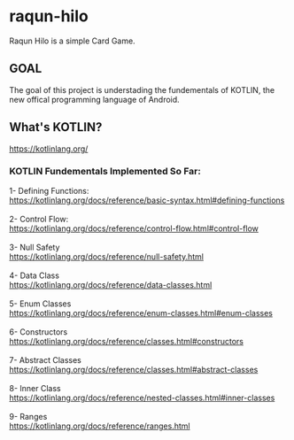 # raqun-hilo
Raqun Hilo is a simple Card Game.

## GOAL
The goal of this project is understading the fundementals of KOTLIN, the new offical programming language of Android.

## What's KOTLIN?
https://kotlinlang.org/

### KOTLIN Fundementals Implemented So Far:

1- Defining Functions: <br>
https://kotlinlang.org/docs/reference/basic-syntax.html#defining-functions
<br><br>
2- Control Flow: <br>
https://kotlinlang.org/docs/reference/control-flow.html#control-flow
<br><br>
3- Null Safety <br>
https://kotlinlang.org/docs/reference/null-safety.html
<br><br>
4- Data Class <br>
https://kotlinlang.org/docs/reference/data-classes.html
<br><br>
5- Enum Classes <br>
https://kotlinlang.org/docs/reference/enum-classes.html#enum-classes
<br><br>
6- Constructors <br>
https://kotlinlang.org/docs/reference/classes.html#constructors
<br><br>
7- Abstract Classes <br>
https://kotlinlang.org/docs/reference/classes.html#abstract-classes
<br><br>
8- Inner Class <br>
https://kotlinlang.org/docs/reference/nested-classes.html#inner-classes
<br><br>
9- Ranges <br>
https://kotlinlang.org/docs/reference/ranges.html
<br><br>
